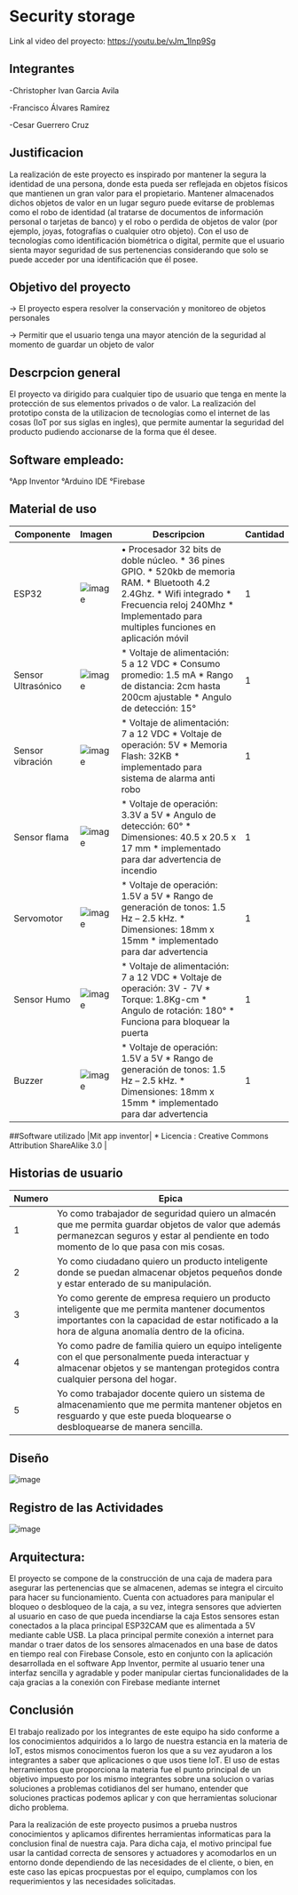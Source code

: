# Security storage
Link al video del proyecto:
https://youtu.be/vJm_1Inp9Sg

## Integrantes
-Christopher Ivan Garcia Avila

-Francisco Álvares Ramírez

-Cesar Guerrero Cruz

## Justificacion
La realización de este proyecto es inspirado por mantener la segura la identidad de una persona, donde esta pueda ser reflejada en objetos físicos que mantienen un gran valor para el propietario. Mantener almacenados dichos objetos de valor en un lugar seguro puede evitarse de problemas como el robo de identidad (al tratarse de documentos de información personal o tarjetas de banco) y el robo o perdida de objetos de valor (por ejemplo, joyas, fotografías o cualquier otro objeto). Con el uso de tecnologías como identificación biométrica o digital, permite que el usuario sienta mayor seguridad de sus pertenencias considerando que solo se puede acceder por una identificación que él posee.
## Objetivo del proyecto
-> El proyecto espera resolver la conservación y monitoreo de objetos personales
<p>
-> Permitir que el usuario tenga una mayor atención de la seguridad al momento de guardar un objeto de valor
  
## Descrpcion general
El proyecto va dirigido para cualquier tipo de usuario que tenga en mente la protección de sus elementos privados o de valor. La realización del prototipo consta de la utilizacion de tecnologías como el internet de las cosas (IoT por sus siglas en ingles), que permite aumentar la seguridad del producto pudiendo accionarse de la forma que él desee.
	
## Software empleado:
°App Inventor 
°Arduino IDE
°Firebase	
	
## Material de uso
  
| Componente | Imagen | Descripcion | Cantidad |
|------------|--------|-------------|----------|
|ESP32| ![image](https://user-images.githubusercontent.com/97042355/177398997-ebb97cb2-ff4b-4a45-98bb-c70f8f9ec271.png)| •	Procesador 32 bits de doble núcleo. *	36 pines GPIO. * 520kb de memoria RAM. *	Bluetooth 4.2 2.4Ghz. *	Wifi integrado *	Frecuencia reloj 240Mhz * Implementado para multiples funciones en aplicación móvil|1|
|Sensor Ultrasónico|![image](https://microside.com/wp-content/uploads/2021/10/Ultrasonico-700x347-1.png)|* Voltaje de alimentación: 5 a 12 VDC * Consumo promedio: 1.5 mA * Rango de distancia: 2cm hasta 200cm ajustable * Angulo de detección: 15°|1|
|Sensor vibración|![image](https://www.e-ika.com/images/thumbs/0004703_sensor-de-vibracion-sw-420_600.jpeg)|* Voltaje de alimentación: 7 a 12 VDC * Voltaje de operación: 5V * Memoria Flash: 32KB * implementado para sistema de alarma anti robo |1|  
|Sensor flama|![image](https://uelectronics.com/wp-content/uploads/2017/06/AR0044-Modulo-KY-026-Sensor-de-Flama-v4-1.jpg)|* Voltaje de operación: 3.3V a 5V * Angulo de detección: 60° * Dimensiones: 40.5 x 20.5 x 17 mm * implementado para dar advertencia de incendio|1|
|Servomotor|![image](https://www.hwlibre.com/wp-content/uploads/2022/03/servo-sg90.jpg)|* Voltaje de operación: 1.5V a 5V * Rango de generación de tonos:  1.5 Hz – 2.5 kHz. * Dimensiones: 18mm x 15mm * implementado para dar advertencia|1|
|Sensor Humo|![image](https://leantec.es/wp-content/uploads/2018/02/p_1_3_8_7_1387-MQ-2-modulo-sensor-detector-humo-y-gas-combustible-Arduino.jpg)|* Voltaje de alimentación: 7 a 12 VDC * Voltaje de operación: 3V - 7V * Torque: 1.8Kg-cm * Angulo de rotación: 180° * Funciona para bloquear la puerta|1| 
|Buzzer|![image](https://www.hwlibre.com/wp-content/uploads/2019/08/buzzer-zumbador.jpg)|* Voltaje de operación: 1.5V a 5V * Rango de generación de tonos:  1.5 Hz – 2.5 kHz. * Dimensiones: 18mm x 15mm * implementado para dar advertencia|1|
  
##Software utilizado
|Mit app inventor| * Licencia : Creative Commons Attribution ShareAlike 3.0 |
  
## Historias de usuario
| Numero | Epica |
|--------|-------|
|1|Yo como trabajador de seguridad quiero un almacén que me permita guardar objetos de valor que además permanezcan seguros y estar al pendiente en todo momento de lo que pasa con mis cosas.|
|2|	Yo como ciudadano quiero un producto inteligente donde se puedan almacenar objetos pequeños donde y estar enterado de su manipulación.|
|3|Yo como gerente de empresa requiero un producto inteligente que me permita mantener documentos importantes con la capacidad de estar notificado a la hora de alguna anomalía dentro de la oficina.|
|4|Yo como padre de familia quiero un equipo inteligente con el que personalmente pueda interactuar y almacenar objetos y se mantengan protegidos contra cualquier persona del hogar.|
|5|Yo como trabajador docente quiero un sistema de almacenamiento que me permita mantener objetos en resguardo y que este pueda bloquearse o desbloquearse de manera sencilla.|
  

## Diseño
![image](https://user-images.githubusercontent.com/97042355/185761473-57fd3725-265e-4c9b-98f1-a0f6ee80dd74.png)

## Registro de las Actividades

![image](https://user-images.githubusercontent.com/106643035/185762404-81d9d391-395f-4463-b4e7-2d22dffeb10e.png)



## Arquitectura: 
El proyecto se compone de la construcción de una caja de madera para asegurar las pertenencias que se almacenen, ademas se integra el circuito para hacer su funcionamiento. Cuenta con actuadores para manipular el bloqueo o desbloqueo de la caja, a su vez, integra sensores que advierten al usuario en caso de que pueda incendiarse la caja
Estos sensores estan conectados a la placa principal ESP32CAM que es alimentada a 5V mediante cable USB. La placa principal permite conexión a internet para mandar o traer datos de los sensores almacenados en una base de datos en tiempo real con Firebase Console, esto en conjunto con la aplicación desarrollada en el software App Inventor, permite al usuario tener una interfaz sencilla y agradable y poder manipular ciertas funcionalidades de la caja gracias a la conexión con Firebase mediante internet
  
## Conclusión
El trabajo realizado por los integrantes de este equipo ha sido conforme a los conocimientos adquiridos a lo largo de nuestra estancia en la materia de IoT, estos mismos conocimentos fueron los que a su vez ayudaron a los integrantes a saber que aplicaciones o que usos tiene IoT.
El uso de estas herramientos que proporciona la materia fue el punto principal de un objetivo impuesto por los mismo integrantes sobre una solucion o varias soluciones a problemas cotidianos del ser humano, entender que soluciones practicas podemos aplicar y con que herramientas solucionar dicho problema.

Para la realización de este proyecto pusimos a prueba nustros conocimientos y aplicamos difirentes herramientas informaticas para la conclusion final de nuestra caja. Para dicha caja, el motivo principal fue usar la cantidad correcta de sensores y actuadores y acomodarlos en un entorno donde dependiendo de las necesidades de el cliente, o bien, en este caso las epicas procpuestas por el equipo, cumplamos con los requerimientos y las necesidades solicitadas.

  

